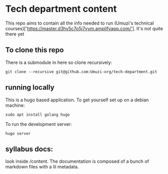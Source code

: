 # Tech department content

This repo aims to contain all the info needed to run (Umuzi's technical courses)['https://master.d3hv5c7o5j7vym.amplifyapp.com/']. It's not quite there yet

## To clone this repo

There is a submodule in here so clone recursively:

```
git clone --recursive git@github.com:Umuzi-org/tech-department.git
```

## running locally

This is a hugo based application. To get yourself set up on a debian machine:

```
sudo apt install golang hugo
```

To run the development server:

```
hugo server
```

## syllabus docs:

look inside /content. The documentation is composed of a bunch of markdown files with a lil metadata.
